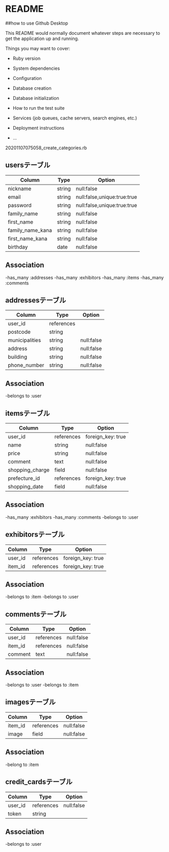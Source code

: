 # README
##how to use Github Desktop

This README would normally document whatever steps are necessary to get the
application up and running.

Things you may want to cover:

* Ruby version

* System dependencies

* Configuration

* Database creation

* Database initialization

* How to run the test suite

* Services (job queues, cache servers, search engines, etc.)

* Deployment instructions

* ...

20201107075058_create_categories.rb
##  usersテーブル

|Column|Type|Option|
|------|----|------|
|nickname|string|null:false|
|email|string|null:false,unique:true:true|
|password|string|null:false,unique:true:true|
|family_name|string|null:false|
|first_name|string|null:false|
|family_name_kana|string|null:false|
|first_name_kana|string|null:false|
|birthday|date|null:false|

##  Association

-has_many :addresses
-has_many :exhibitors
-has_many :items
-has_many :comments

##  addressesテーブル

|Column|Type|Option|
|------|----|------|
|user_id|references|
|postcode|string|
|municipalities|string|null:false|
|address|string|null:false|
|building|string|null:false|
|phone_number|string|null:false|

##  Association

-belongs to :user

##  itemsテーブル

|Column|Type|Option|
|------|----|------|
|user_id|references|foreign_key: true|
|name|string|null:false|
|price|string|null:false|
|comment|text|null:false|
|shopping_charge|field|null:false|
|prefecture_id|references|foreign_key: true|
|shopping_date|field|null:false|

##  Association

-has_many :exhibitors
-has_many :comments
-belongs to :user

##  exhibitorsテーブル

|Column|Type|Option|
|------|----|------|
|user_id|references|foreign_key: true|
|item_id|references|foreign_key: true|

##  Association

-belongs to :item
-belongs to :user

## commentsテーブル

|Column|Type|Option|
|------|----|------|
|user_id|references|null:false|
|item_id|references|null:false|
|comment|text|null:false|

##  Association

-belongs to :user
-belongs to :item

##  imagesテーブル

|Column|Type|Option|
|------|----|------|
|item_id|references|null:false|
|image|field|null:false|

##  Association

-belong to :item

## credit_cardsテーブル

|Column|Type|Option|
|------|----|------|
|user_id|references|null:false|
|token|string|

##  Association

-belongs to :user

